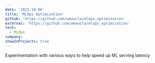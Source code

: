 ```yaml
---
date: '2021-10-06'
title: 'MLOps Optimization'
github: 'https://github.com/wmaucla/mlops_optimization'
external: 'https://github.com/wmaucla/mlops_optimization'
tech:
  - MLOps
company:
showInProjects: true
---
```


Experimentation with various ways to help speed up ML serving latency
